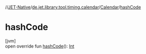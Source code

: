 //[JET-Native](../../../index.md)/[de.jet.library.tool.timing.calendar](../index.md)/[Calendar](index.md)/[hashCode](hash-code.md)

# hashCode

[jvm]\
open override fun [hashCode](hash-code.md)(): [Int](https://kotlinlang.org/api/latest/jvm/stdlib/kotlin/-int/index.html)
